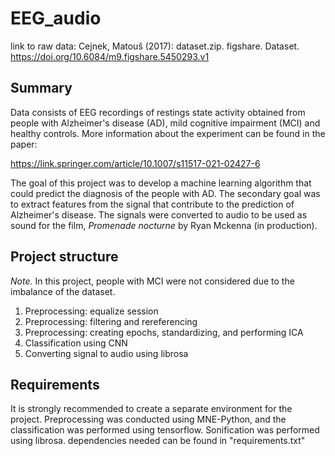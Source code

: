 # EEG_audio

link to raw data: Cejnek, Matouš (2017): dataset.zip. figshare. Dataset. https://doi.org/10.6084/m9.figshare.5450293.v1 

## Summary
Data consists of EEG recordings of restings state activity obtained from people with Alzheimer's disease (AD), mild cognitive impairment (MCI) and healthy controls. More information about the experiment can be found in the paper:

https://link.springer.com/article/10.1007/s11517-021-02427-6

The goal of this project was to develop a machine learning algorithm that could predict the diagnosis of the people with AD. The secondary goal was to extract features from the signal that contribute to the prediction of Alzheimer's disease. The signals were converted to audio to be used as sound for the film, *Promenade nocturne* by Ryan Mckenna (in production).

## Project structure
*Note.* In this project, people with MCI were not considered due to the imbalance of the dataset. 

1. Preprocessing: equalize session
2. Preprocessing: filtering and rereferencing
3. Preprocessing: creating epochs, standardizing, and performing ICA
4. Classification using CNN
5. Converting signal to audio using librosa

## Requirements
It is strongly recommended to create a separate environment for the project.
Preprocessing was conducted using MNE-Python, and the classification was performed using tensorflow. Sonification was performed using librosa.
dependencies needed can be found in "requirements.txt"

